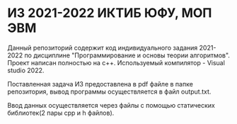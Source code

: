 # ИЗ 2021-2022 ИКТИБ ЮФУ, МОП ЭВМ

Данный репозиторий содержит код индивидуального задания 2021-2022 по дисциплине "Программирование и основы теории алгоритмов". 
Проект написан полностью на c++. Используемый компилятор - Visual studio 2022.

Поставленная задача ИЗ предоставлена в pdf файле в папке репозитория, вывод программы осуществляется в файл output.txt.

Ввод данных осуществляется через файлы с помощью статических библиотек(2 пары cpp и h файлов).
